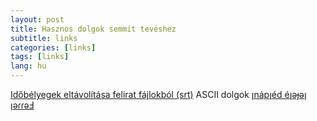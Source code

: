 ```yaml
---
layout: post
title: Hasznos dolgok semmit tevéshez
subtitle: links
categories: [links]
tags: [links]
lang: hu
---
```


[Időbélyegek eltávolítása felirat fájlokból (srt)](https://anatolt.ru/t/del-timestamp-srt.html)
ASCII dolgok [ןnápןéd éןǝɟǝן ןǝɾɾǝℲ](https://yaytext.com/upside-down/)

